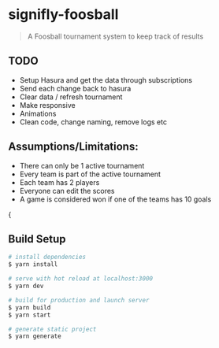 # signifly-foosball

> A Foosball tournament system to keep track of results

## TODO

- Setup Hasura and get the data through subscriptions
- Send each change back to hasura
- Clear data / refresh tournament
- Make responsive
- Animations
- Clean code, change naming, remove logs etc

## Assumptions/Limitations:

- There can only be 1 active tournament
- Every team is part of the active tournament
- Each team has 2 players
- Everyone can edit the scores
- A game is considered won if one of the teams has 10 goals

{

## Build Setup

```bash
# install dependencies
$ yarn install

# serve with hot reload at localhost:3000
$ yarn dev

# build for production and launch server
$ yarn build
$ yarn start

# generate static project
$ yarn generate
```
